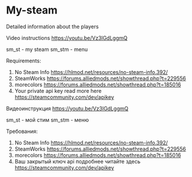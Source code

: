 # My-steam
Detailed information about the players


Video instructions https://youtu.be/Vz3lGdLggmQ

sm_st - my steam
sm_stm - menu

Requirements:
1. No Steam Info https://hlmod.net/resources/no-steam-info.392/
2. SteamWorks https://forums.alliedmods.net/showthread.php?t=229556
3. morecolors https://forums.alliedmods.net/showthread.php?t=185016
4. Your private api key read more here https://steamcommunity.com/dev/apikey


Видеоинструкция https://youtu.be/Vz3lGdLggmQ

sm_st - мой стим
sm_stm - меню

Требования:
1. No Steam Info https://hlmod.net/resources/no-steam-info.392/
2. SteamWorks https://forums.alliedmods.net/showthread.php?t=229556
3. morecolors https://forums.alliedmods.net/showthread.php?t=185016
4. Ваш закрытый ключ api подробнее читайте здесь https://steamcommunity.com/dev/apikey
